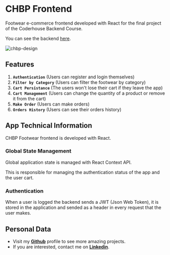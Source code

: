 # CHBP Frontend

Footwear e-commerce frontend developed with React for the final project of the Coderhouse Backend Course.

You can see the backend [here](https://github.com/mathiramilo/CHBP-API).

![chbp-design](https://user-images.githubusercontent.com/42822912/223869499-d205e4e3-b4fe-4468-8498-5d85c19c0a17.jpg)

## Features

1. **`Authentication`** (Users can register and login themselves)
2. **`Filter by Category`** (Users can filter the footwear by category)
3. **`Cart Persistance`** (The users won't lose their cart if they leave the app)
4. **`Cart Management`** (Users can change the quantity of a product or remove it from the cart)
5. **`Make Order`** (Users can make orders)
6. **`Orders History`** (Users can see their orders history)

## App Technical Information

CHBP Footwear frontend is developed with React.

### Global State Management

Global application state is managed with React Context API.

This is responsible for managing the authentication status of the app and the user cart.

### Authentication

When a user is logged the backend sends a JWT (Json Web Token), it is stored in the application and sended as a header in every request that the user makes.

## Personal Data

- Visit my [**Github**](https://github.com/mathiramilo) profile to see more amazing projects.
- If you are interested, contact me on [**Linkedin**](https://www.linkedin.com/in/mathias-ramilo).
